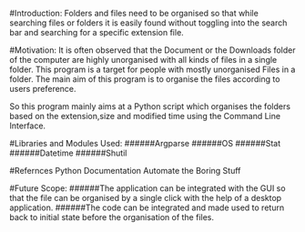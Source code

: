 #Introduction:
Folders and files need to be organised so that while searching files or folders it is easily found without toggling into the search bar and searching for a specific extension file.

#Motivation:
It is often observed that the Document or the Downloads folder of the computer are highly unorganised with all kinds of files in a single folder. This program is a target for people with mostly unorganised Files in a folder. The main aim of this program is to organise the files according to users preference.

So this program mainly aims at a Python script which organises the folders based on the extension,size and modified time using the Command Line Interface.

#Libraries and Modules Used:
######Argparse
######OS
######Stat
######Datetime
######Shutil

#Refernces
Python Documentation
Automate the Boring Stuff

#Future Scope:
######The application can be integrated with the GUI so that the file can be organised by a single click with the help of a desktop application.
######The code can be integrated and made used to return back to initial state before the organisation of the files.
